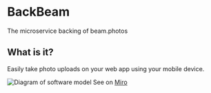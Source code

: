 # BackBeam
The microservice backing of beam.photos

## What is it?

Easily take photo uploads on your web app using your mobile device. 

![Diagram of software model](https://user-images.githubusercontent.com/885196/204160712-c2a7c74d-8376-4ef7-9780-92e075bfdc1d.png)
See on [Miro][diagram]

[diagram]: https://miro.com/app/board/uXjVP_BcozA
